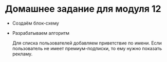 # Домашнее задание для модуля 12

* Создаём блок-схему
* Разрабатываем алгоритм

  Для списка пользователей добавляем приветствие по имени. Если пользователь не имеет премиум-подписки, то ему нужно показать рекламу.
